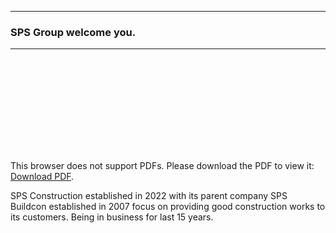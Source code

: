 
---
### SPS Group welcome you. 
---



<object data="https://spsgroup4u.github.io/SPS_Construction Profile.pdf" type="application/pdf" width="700px" height="700px">
    <embed src="https://spsgroup4u.github.io/SPS_Construction Profile.pdf">
        <p>This browser does not support PDFs. Please download the PDF to view it: <a href="https://spsgroup4u.github.io/SPS_Construction Profile.pdf">Download PDF</a>.</p>
    </embed>
</object>

SPS Construction established in 2022 with its parent company SPS 
Buildcon established in 2007 focus on providing good construction works 
to its customers. Being in business for last 15 years.
